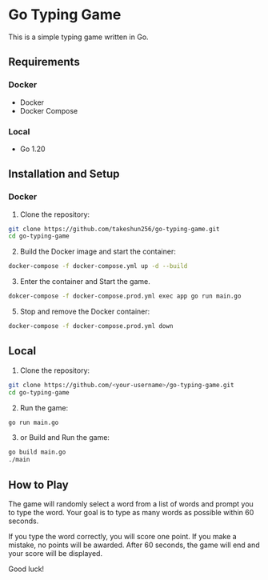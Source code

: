 # Go Typing Game

This is a simple typing game written in Go.

## Requirements

### Docker
- Docker
- Docker Compose

### Local
- Go 1.20

## Installation and Setup

### Docker
1. Clone the repository:

```bash
git clone https://github.com/takeshun256/go-typing-game.git
cd go-typing-game
```

2. Build the Docker image and start the container:

```bash
docker-compose -f docker-compose.yml up -d --build
```

3. Enter the container and Start the game.

```bash
dokcer-compose -f docker-compose.prod.yml exec app go run main.go
```

5. Stop and remove the Docker container:

```bash
docker-compose -f docker-compose.prod.yml down
```

## Local

1. Clone the repository:

```bash
git clone https://github.com/<your-username>/go-typing-game.git
cd go-typing-game
```

2. Run the game:

```bash
go run main.go
```

3. or Build and Run the game:

```bash
go build main.go
./main
```

## How to Play
The game will randomly select a word from a list of words and prompt you to type the word. Your goal is to type as many words as possible within 60 seconds.

If you type the word correctly, you will score one point. If you make a mistake, no points will be awarded. After 60 seconds, the game will end and your score will be displayed.

Good luck!
